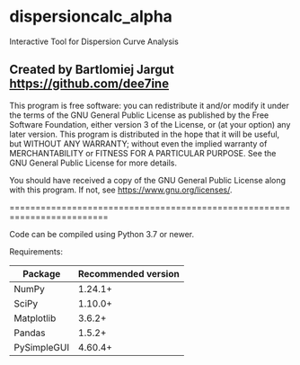# dispersioncalc_alpha
Interactive Tool for Dispersion Curve Analysis 

Created by Bartlomiej Jargut
https://github.com/dee7ine
-------------------------------------------------------------------------
This program is free software: you can redistribute it and/or modify
it under the terms of the GNU General Public License as published by
the Free Software Foundation, either version 3 of the License, or
(at your option) any later version.
This program is distributed in the hope that it will be useful,
but WITHOUT ANY WARRANTY; without even the implied warranty of
MERCHANTABILITY or FITNESS FOR A PARTICULAR PURPOSE. See the
GNU General Public License for more details.

You should have received a copy of the GNU General Public License
along with this program. If not, see <https://www.gnu.org/licenses/>.

=========================================================================

Code can be compiled using Python 3.7 or newer.

Requirements:

| Package  | Recommended version |
| ------------- | ------------- |
| NumPy  | 1.24.1+  |
| SciPy  | 1.10.0+  |
| Matplotlib | 3.6.2+  |
| Pandas  | 1.5.2+  |
| PySimpleGUI  | 4.60.4+  |
